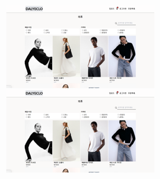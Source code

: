 <img src="fullstack_site.png" alt="풀스택사이트트" width="400"/> <img src="fullstack_site.png" alt="풀스택사이트트" width="400"/>

